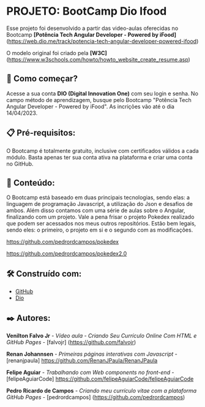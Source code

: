 
# PROJETO: BootCamp Dio Ifood

Esse projeto foi desenvolvido a partir das video-aulas oferecidas no Bootcamp **[Potência Tech Angular Developer - Powered by iFood]** (https://web.dio.me/track/potencia-tech-angular-developer-powered-ifood)

O modelo original foi criado pela **[W3C]**(https://www.w3schools.com/howto/howto_website_create_resume.asp)

## 🚀 Como começar?
Acesse a sua conta **DIO (Digital Innovation One)** com seu login e senha. No campo método de aprendizagem, busque pelo Bootcamp "Potência Tech Angular Developer - Powered by iFood". As incrições vão até o dia 14/04/2023. 

## 📋 Pré-requisitos:
O Bootcamp é totalmente gratuito, inclusive com certificados válidos a cada módulo. Basta apenas ter sua conta ativa na plataforma e criar uma conta no GitHub. 

## 🔎 Conteúdo:
O Bootcamp está baseado em duas principais tecnologias, sendo elas: a linguagem de programação Javascript, a utilização do Json e desafios de ambos. Além disso contamos com uma série de aulas sobre o Angular, finalizando com um projeto.
Vale a pena frisar o projeto Pokedex realizado que podem ser acessados nos meus outros repositórios. Estão bem legais, sendo eles: o primeiro, o projeto em si e o segundo com as modificações.

https://github.com/pedrordcampos/pokedex

https://github.com/pedrordcampos/pokedex2.0

## 🛠️ Construído com:
* [GitHub](https://github.com/)
* [Dio](https://web.dio.me/)

## ✒️ Autores:
**Venilton Falvo Jr** - *Vídeo aula - Criando Seu Currículo Online Com HTML e GitHub Pages* - [falvojr]
(https://github.com/falvojr)

**Renan Johannsen** - *Primeiras páginas interativas com Javascript* - [renanjpaula] 
https://github.com/RenanJPaula/RenanJPaula

**Felipe Aguiar** - *Trabalhando com Web components no front-end* - [felipeAguiarCode]
https://github.com/felipeAguiarCode/felipeAguiarCode

**Pedro Ricardo de Campos** - *Criando meu currículo vitae com a plataforma GitHub Pages* - [pedrordcampos]
(https://github.com/pedrordcampos)
